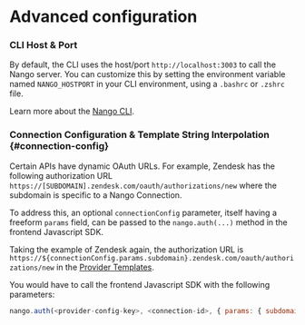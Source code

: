 # Advanced configuration

### CLI Host & Port

By default, the CLI uses the host/port `http://localhost:3003` to call the Nango server. You can customize this by setting the environment variable named `NANGO_HOSTPORT` in your CLI environment, using a `.bashrc` or `.zshrc` file.

Learn more about the [Nango CLI](cli).

### Connection Configuration & Template String Interpolation {#connection-config}

Certain APIs have dynamic OAuth URLs. For example, Zendesk has the following authorization URL `https://[SUBDOMAIN].zendesk.com/oauth/authorizations/new` where the subdomain is specific to a Nango Connection.

To address this, an optional `connectionConfig` parameter, itself having a freeform `params` field, can be passed to the `nango.auth(...)` method in the frontend Javascript SDK. 

Taking the example of Zendesk again, the authorization URL is `https://${connectionConfig.params.subdomain}.zendesk.com/oauth/authorizations/new` in the [Provider Templates](https://nango.dev/oauth-providers). 

You would have to call the frontend Javascript SDK with the following parameters:
```javascript
nango.auth(<provider-config-key>, <connection-id>, { params: { subdomain: <zendesk-subdomain>}})

```